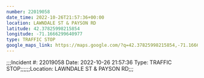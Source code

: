```yaml
---
number: 22019058
date_time: 2022-10-26T21:57:36+00:00
location: LAWNDALE ST & PAYSON RD
latitude: 42.37825998215854
longitude: -71.1666299640977
type: TRAFFIC STOP
google_maps_link: https://maps.google.com/?q=42.37825998215854,-71.1666299640977
---
```


;;;Incident #: 22019058  Date: 2022-10-26 21:57:36   Type: TRAFFIC STOP;;;;;;Location: LAWNDALE ST & PAYSON RD;;;
